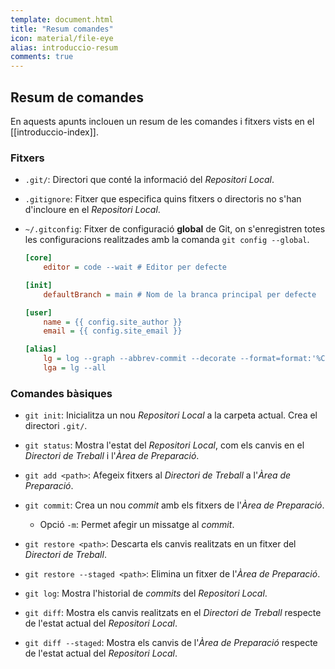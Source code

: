 ```yaml
---
template: document.html
title: "Resum comandes"
icon: material/file-eye
alias: introduccio-resum
comments: true
---
```


## Resum de comandes
En aquests apunts inclouen un resum de les comandes i fitxers
vists en el [[introduccio-index]].

### Fitxers
- `.git/`: Directori que conté la informació del _Repositori Local_.
- `.gitignore`: Fitxer que especifica quins fitxers o directoris
    no s'han d'incloure en el _Repositori Local_.
- `~/.gitconfig`: Fitxer de configuració __global__ de Git,
    on s'enregistren totes les configuracions realitzades
    amb la comanda `git config --global`.

    ```cfg title=".gitconfig"
    [core]
        editor = code --wait # Editor per defecte

    [init]
        defaultBranch = main # Nom de la branca principal per defecte

    [user]
        name = {{ config.site_author }}
        email = {{ config.site_email }}

    [alias]
        lg = log --graph --abbrev-commit --decorate --format=format:'%C(bold blue)%h%C(reset) - %C(bold green)(%ar)%C(reset) %C(white)%s%C(reset) %C(dim white)- %an%C(reset)%C(bold yellow)%d%C(reset)'
        lga = lg --all
    ```

### Comandes bàsiques
- `git init`: Inicialitza un nou _Repositori Local_ a la carpeta
    actual. Crea el directori `.git/`.

- `git status`: Mostra l'estat del _Repositori Local_, com els
    canvis en el _Directori de Treball_ i l'_Àrea de Preparació_.

- `git add <path>`: Afegeix fitxers al _Directori de Treball_ a
    l'_Àrea de Preparació_.

- `git commit`: Crea un nou _commit_ amb els fitxers de
    l'_Àrea de Preparació_.

    - Opció `-m`: Permet afegir un missatge al _commit_.

- `git restore <path>`: Descarta els canvis realitzats en un fitxer
    del _Directori de Treball_.

- `git restore --staged <path>`: Elimina un fitxer de l'_Àrea de
    Preparació_.

- `git log`: Mostra l'historial de _commits_ del _Repositori Local_.

- `git diff`: Mostra els canvis realitzats en el _Directori de Treball_
    respecte de l'estat actual del _Repositori Local_.

- `git diff --staged`: Mostra els canvis de l'_Àrea de Preparació_
    respecte de l'estat actual del _Repositori Local_.
